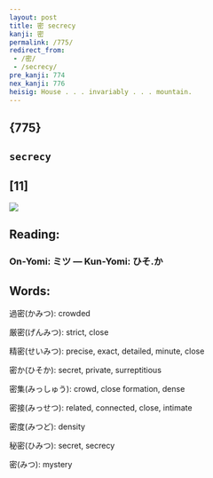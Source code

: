 ```yaml
---
layout: post
title: 密 secrecy
kanji: 密
permalink: /775/
redirect_from:
 - /密/
 - /secrecy/
pre_kanji: 774
nex_kanji: 776
heisig: House . . . invariably . . . mountain.
---
```


## {775}

## `secrecy`

## [11]

<div class="stroke"><img src="E5AF86.png" /></div>

## Reading:

### On-Yomi: ミツ &mdash; Kun-Yomi: ひそ.か

## Words:

過密(かみつ): crowded

厳密(げんみつ): strict, close

精密(せいみつ): precise, exact, detailed, minute, close

密か(ひそか): secret, private, surreptitious

密集(みっしゅう): crowd, close formation, dense

密接(みっせつ): related, connected, close, intimate

密度(みつど): density

秘密(ひみつ): secret, secrecy

密(みつ): mystery

